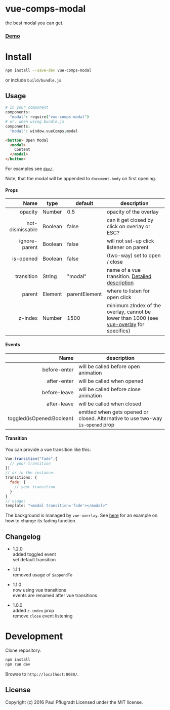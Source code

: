 # vue-comps-modal

the best modal you can get.

### [Demo](https://vue-comps.github.io/vue-comps-modal)

# Install

```sh
npm install --save-dev vue-comps-modal
```
or include `build/bundle.js`.

## Usage
```coffee
# in your component
components:
  "modal": require("vue-comps-modal")
# or, when using bundle.js
components:
  "modal": window.vueComps.modal
```
```html
<button> Open Modal
  <modal>
    Content
  </modal>
</button>
```

For examples see [`dev/`](https://github.com/vue-comps/vue-comps-modal/tree/master/dev).

Note, that the modal will be appended to `document.body` on first opening.

#### Props
Name | type | default | description
---:| --- | ---| ---
opacity | Number | 0.5 | opacity of the overlay
not-dismissable | Boolean | false | can it get closed by click on overlay or ESC?
ignore-parent | Boolean | false | will not set-up click listener on parent
is-opened | Boolean | false | (two-way) set to open / close
transition | String | "modal" | name of a vue transition. [Detailed description](#transition)
parent | Element | parentElement | where to listen for open click
z-index | Number | 1500 | minimum zIndex of the overlay, cannot be lower than 1000 (see [vue-overlay](https://github.com/vue-comps/vue-overlay) for specifics)


#### Events
Name |  description
---:| ---
before-enter | will be called before open animation
after-enter |  will be called when opened
before-leave |  will be called before close animation
after-leave |  will be called when closed
toggled(isOpened:Boolean) | emitted when gets opened or closed. Alternative to use two-way `is-opened` prop

#### Transition

You can provide a vue transition like this:
```js
Vue.transition("fade",{
  // your transition
})
// or in the instance:
transitions: {
  fade: {
    // your transition
  }
}
// usage:
template: "<modal transition='fade'></modal>"
```

The background is managed by `vue-overlay`.
See [here](https://github.com/vue-comps/vue-overlay#overlayfadeelopacitycb) for an example on how to change its fading function.

## Changelog
- 1.2.0  
added toggled event  
set default transition  

- 1.1.1  
removed usage of `$appendTo`  

- 1.1.0  
now using vue transitions  
events are renamed after vue transitions  

- 1.0.0  
added `z-index` prop  
remove `close` event listening  

# Development
Clone repository.
```sh
npm install
npm run dev
```
Browse to `http://localhost:8080/`.

## License
Copyright (c) 2016 Paul Pflugradt
Licensed under the MIT license.
